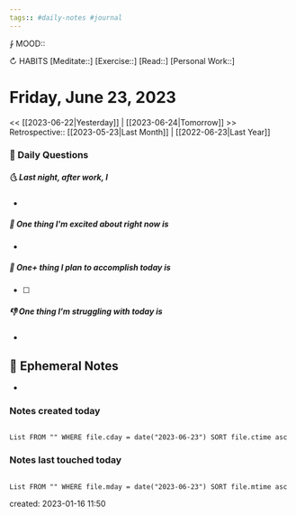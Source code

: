 ```yaml
---
tags:: #daily-notes #journal
---
```


⨑ MOOD::

↻ HABITS
[Meditate::]
[Exercise::]
[Read::]
[Personal Work::]

# Friday, June 23, 2023

<< [[2023-06-22|Yesterday]] | [[2023-06-24|Tomorrow]] >>
Retrospective:: [[2023-05-23|Last Month]] | [[2022-06-23|Last Year]]

### 📅 Daily Questions

##### 🌜 Last night, after work, I

-

##### 🙌 One thing I'm excited about right now is

-

##### 🚀 One+ thing I plan to accomplish today is

- [ ]

##### 👎 One thing I'm struggling with today is

-

## 📝 Ephemeral Notes

- 

### Notes created today

```dataview

List FROM "" WHERE file.cday = date("2023-06-23") SORT file.ctime asc

```

### Notes last touched today

```dataview

List FROM "" WHERE file.mday = date("2023-06-23") SORT file.mtime asc

```

created: 2023-01-16 11:50
